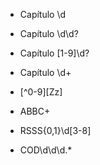 - Capítulo \d

- Capítulo \d\d?

- Capítulo [1-9]\d?

- Capítulo \d+

- [^0-9][Zz]

- ABBC+

- RSSS{0,1}\d[3-8]

- COD\d\d\d.*